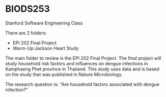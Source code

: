 # BIODS253
Stanford Software Engineering Class

There are 2 folders:

 - EPI 202 Final Project
 - Warm-Up:Jackson Heart Study 

 
The main folder to review is the EPI 202 Final Project.
The final project will study household risk factors and influences on dengue
infections in Kamphaeng Phet province in Thailand. This study uses data and is 
based on the study that was published in Nature Microbiology. 

The research question is: "Are household factors associated with dengue infection?"

